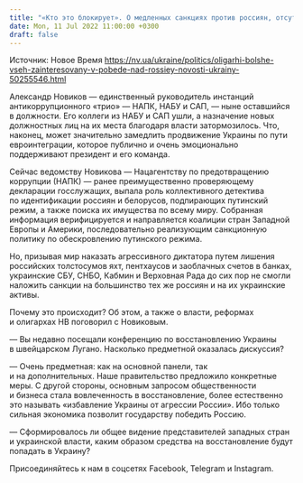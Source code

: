 ```yaml
---
title: "«Кто это блокирует». О медленных санкциях против россиян, отсутствии главы САП, реестре олигархов и позиции Банковой — глава НАПК"
date: Mon, 11 Jul 2022 11:00:00 +0300
draft: false
---
```

Источник: Новое Время https://nv.ua/ukraine/politics/oligarhi-bolshe-vseh-zainteresovany-v-pobede-nad-rossiey-novosti-ukrainy-50255546.html


Александр Новиков — единственный руководитель инстанций антикоррупционного «трио» — НАПК, НАБУ и САП, — ныне оставшийся в должности. Его коллеги из НАБУ и САП ушли, а назначение новых должностных лиц на их места благодаря власти затормозилось. Что, наконец, может значительно замедлить продвижение Украины по пути евроинтеграции, которое публично и очень эмоционально поддерживают президент и его команда.

Сейчас ведомству Новикова — Нацагентству по предотвращению коррупции (НАПК) — ранее преимущественно проверяющему декларации госслужащих, выпала роль коллективного детектива по идентификации россиян и белорусов, подпирающих путинский режим, а также поиска их имущества по всему миру. Собранная информация верифицируется и направляется коалиции стран Западной Европы и Америки, последовательно реализующим санкционную политику по обескровлению путинского режима.

Но, призывая мир наказать агрессивного диктатора путем лишения российских толстосумов яхт, пентхаусов и заоблачных счетов в банках, украинские СБУ, СНБО, Кабмин и Верховная Рада до сих пор не смогли наложить санкции на большинство тех же россиян и на их украинские активы.

Почему это происходит? Об этом, а также о власти, реформах и олигархах НВ поговорил с Новиковым.

— Вы недавно посещали конференцию по восстановлению Украины в швейцарском Лугано. Насколько предметной оказалась дискуссия?

— Очень предметная: как на основной панели, так и на дополнительных. Наше правительство предложило конкретные меры. С другой стороны, основным запросом общественности и бизнеса стала вовлеченность в восстановление, более естественно это называть «избавление Украины от агрессии России». Ибо только сильная экономика позволит государству победить Россию.

— Сформировалось ли общее видение представителей западных стран и украинской власти, каким образом средства на восстановление будут попадать в Украину?

Присоединяйтесь к нам в соцсетях Facebook, Telegram и Instagram.
